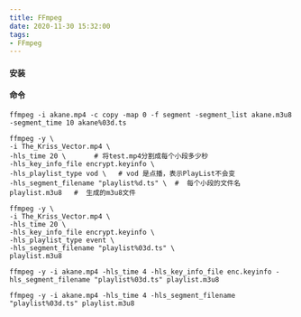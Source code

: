```yaml
---
title: FFmpeg
date: 2020-11-30 15:32:00
tags:
- FFmpeg
---
```


#### 安装

[Centos7安装ffmpeg]: https://www.myfreax.com/how-to-install-ffmpeg-on-centos-7/

#### 命令

```
ffmpeg -i akane.mp4 -c copy -map 0 -f segment -segment_list akane.m3u8 -segment_time 10 akane%03d.ts
```



```
ffmpeg -y \
-i The_Kriss_Vector.mp4 \
-hls_time 20 \       # 将test.mp4分割成每个小段多少秒
-hls_key_info_file encrypt.keyinfo \
-hls_playlist_type vod \   # vod 是点播，表示PlayList不会变
-hls_segment_filename "playlist%d.ts" \  #  每个小段的文件名
playlist.m3u8   #  生成的m3u8文件
```

```
ffmpeg -y \
-i The_Kriss_Vector.mp4 \
-hls_time 20 \
-hls_key_info_file encrypt.keyinfo \
-hls_playlist_type event \
-hls_segment_filename "playlist%03d.ts" \
playlist.m3u8
```

```
ffmpeg -y -i akane.mp4 -hls_time 4 -hls_key_info_file enc.keyinfo -hls_segment_filename "playlist%03d.ts" playlist.m3u8
```

```
ffmpeg -y -i akane.mp4 -hls_time 4 -hls_segment_filename "playlist%03d.ts" playlist.m3u8
```

